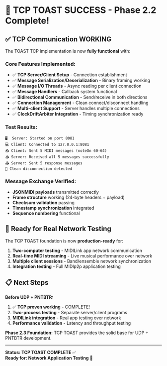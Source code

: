 # 🎉 TCP TOAST SUCCESS - Phase 2.2 Complete!

## ✅ **TCP Communication WORKING**

The TOAST TCP implementation is now **fully functional** with:

### **Core Features Implemented:**
- ✅ **TCP Server/Client Setup** - Connection establishment
- ✅ **Message Serialization/Deserialization** - Binary framing working
- ✅ **Message I/O Threads** - Async reading per client connection  
- ✅ **Message Handlers** - Callback system functional
- ✅ **Bidirectional Communication** - Send/receive in both directions
- ✅ **Connection Management** - Clean connect/disconnect handling
- ✅ **Multi-client Support** - Server handles multiple connections
- ✅ **ClockDriftArbiter Integration** - Timing synchronization ready

### **Test Results:**
```
🖥️  Server: Started on port 8081
💻 Client: Connected to 127.0.0.1:8081  
📤 Client: Sent 5 MIDI messages (noteOn 60-64)
📥 Server: Received all 5 messages successfully
📤 Server: Sent 5 response messages
🔌 Clean disconnection detected
```

### **Message Exchange Verified:**
- **JSONMIDI payloads** transmitted correctly
- **Frame structure** working (24-byte headers + payload)
- **Checksum validation** passing
- **Timestamp synchronization** integrated
- **Sequence numbering** functional

## 🚀 **Ready for Real Network Testing**

The TCP TOAST foundation is now **production-ready** for:

1. **Two-computer testing** - MIDILink app network communication
2. **Real-time MIDI streaming** - Live musical performance over network
3. **Multiple client sessions** - Band/ensemble network synchronization  
4. **Integration testing** - Full MIDIp2p application testing

## 📋 **Next Steps**

**Before UDP + PNTBTR:**
1. ✅ **TCP proven working** - COMPLETE!
2. **Two-process testing** - Separate server/client programs
3. **MIDILink integration** - Real app testing over network
4. **Performance validation** - Latency and throughput testing

**Phase 2.3 Foundation:** TCP TOAST provides the solid base for UDP + PNTBTR development.

---

**Status: TCP TOAST COMPLETE** ✅  
**Ready for: Network Application Testing** 🚀
